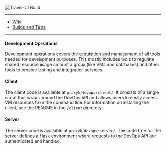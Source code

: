 ![Travis-CI Build](https://travis-ci.org/Praxyk/Praxyk-DevOps.svg?branch=master)

___

 * [Wiki](https://github.com/Praxyk/Praxyk-Devops/wiki/Home)
 * [Builds and Tests](https://travis-ci.org/Praxyk/Praxyk-DevOps)

___

#### Development Operations

Development operations covers the acquisition and management of all tools needed for development purposes. This mostly includes tools to regulate shared resource usage amount a group (like VMs and databases) and other tools to provide testing and integration services.

#### Client
The client code is available at `praxyk/devops/client/`. It consists of a single script that wraps around the DevOps API and allows users to easily access VM resources from the command line. For information on installing the client, see the README in the `/client` directory.

#### Server
The server code is available at `praxyk/devops/server/`.
The code tree for the server defines a Flask environment where requests to the DevOps API are authenticated and handled.
